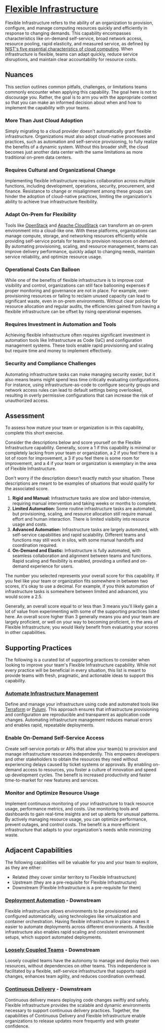 # [Flexible Infrastructure](https://dora.dev/capabilities/flexible-infrastructure/)

Flexible Infrastructure refers to the ability of an organization to provision, configure, and manage computing resources quickly and efficiently in response to changing demands. This capability encompasses characteristics like on-demand self-service, broad network access, resource pooling, rapid elasticity, and measured service, as defined by [NIST's five essential characteristics of cloud computing](https://nvlpubs.nist.gov/nistpubs/Legacy/SP/nistspecialpublication800-145.pdf). When infrastructure is flexible, teams can adapt quickly, reduce service disruptions, and maintain clear accountability for resource costs.

## Nuances

This section outlines common pitfalls, challenges, or limitations teams commonly encounter when applying this capability. The goal here is not to discourage you. Rather, the goal is to arm you with the appropriate context so that you can make an informed decision about when and how to implement the capability with your teams.

### More Than Just Cloud Adoption

Simply migrating to a cloud provider doesn't automatically grant flexible infrastructure. Organizations must also adopt cloud-native processes and practices, such as automation and self-service provisioning, to fully realize the benefits of a dynamic system. Without this broader shift, the cloud becomes just another data center with the same limitations as more traditional on-prem data centers.

### Requires Cultural and Organizational Change

Implementing flexible infrastructure requires collaboration across multiple functions, including development, operations, security, procurement, and finance. Resistance to change or misalignment among these groups can hinder the adoption of cloud-native practices, limiting the organization's ability to achieve true infrastructure flexibility.

### Adapt On-Prem for Flexibility

Tools like [OpenStack](https://opendev.org/openstack) and [Apache CloudStack](https://github.com/apache/cloudstack) can transform an on-prem environment into a cloud-like one. With these platforms, organizations can manage compute, storage, and networking resources efficiently while providing self-service portals for teams to provision resources on demand. By automating provisioning, scaling, and resource management, teams can improve delivery performance, quickly adapt to changing needs, maintain service reliability, and optimize resource usage.

### Operational Costs Can Balloon

While one of the benefits of flexible infrastructure is to improve cost visibility and control, organizations can still face ballooning expenses if proper monitoring and governance are not in place. For example, over-provisioning resources or failing to reclaim unused capacity can lead to significant waste, even in on-prem environments. Without clear policies for resource allocation and regular audits, the efficiencies gained from having a flexibile infrastructure can be offset by rising operational expenses.

### Requires Investment in Automation and Tools

Achieving flexible infrastructure often requires significant investment in automation tools like Infrastructure as Code (IaC) and configuration management systems. These tools enable rapid provisioning and scaling but require time and money to implement effectively.

### Security and Compliance Challenges

Automating infrastructure tasks can make managing security easier, but it also means teams might spend less time critically evaluating configurations. For instance, using infrastructure-as-code to configure security groups and network access rules can lead to default settings being overlooked, resulting in overly permissive configurations that can increase the risk of unauthorized access.

## Assessment

To assess how mature your team or organization is in this capability, complete this short exercise.

Consider the descriptions below and score yourself on the Flexible Infrastructure capability. Generally, score a 1 if this capability is minimal or completely lacking from your team or organization, a 2 if you feel there is a lot of room for improvement, a 3 if you feel there is some room for improvement, and a 4 if your team or organization is exemplary in the area of Flexible Infrastructure.

Don't worry if the description doesn't exactly match your situation. These descriptions are meant to be examples of situations that would qualify for the associated score.

1. **Rigid and Manual:** Infrastructure tasks are slow and labor-intensive, requiring manual intervention and taking weeks or months to complete.
2. **Limited Automation:** Some routine infrastructure tasks are automated, but provisioning, scaling, and resource allocation still require manual effort and human interaction. There is limited visibility into resource usage and costs.
3. **Advanced Automation:** Infrastructure tasks are largely automated, with self-service capabilities and rapid scalability. Different teams and functions may still work in silos, with some manual handoffs and coordination required.
4. **On-Demand and Elastic:** Infrastructure is fully automated, with seamless collaboration and alignment between teams and functions. Rapid scaling and flexibility is enabled, providing a unified and on-demand experience for users.

The number you selected represents your overall score for this capability. If you feel like your team or organization fits somewhere in between two scores, it's okay to use a decimal. For example, if you think automation of infrastructure tasks is somewhere between limited and advanced, you would score a 2.5.

Generally, an overall score equal to or less than 3 means you'll likely gain a lot of value from experimenting with some of the supporting practices listed here. An overall score higher than 3 generally means you and your team are largely proficient, or well on your way to becoming proficient, in the area of Flexible Infrastructure; you would likely benefit from evaluating your scores in other capabilities.

## Supporting Practices

The following is a curated list of supporting practices to consider when looking to improve your team's Flexible Infrastructure capability. While not every practice will be beneficial in every situation, this list is meant to provide teams with fresh, pragmatic, and actionable ideas to support this capability.

### [Automate Infrastructure Management](/practices/automate-infrastructure-management.md)

Define and manage your infrastructure using code and automated tools like [Terraform](https://github.com/hashicorp/terraform) or [Pulumi](https://github.com/pulumi/). This approach ensures that infrastructure provisioning and configuration are reproducible and transparent as application code changes. Automating infrastructure management reduces manual errors and enables rapid, repeatable deployments.

### Enable On-Demand Self-Service Access

Create self-service portals or APIs that allow your team(s) to provision and manage infrastructure resources independently. This empowers developers and other stakeholders to obtain the resources they need without experiencing delays caused by ticket systems or approvals. By enabling on-demand access to resources, you foster a culture of innovation and speed up development cycles. The benefit is increased productivity and faster time-to-market for new features and services.

### Monitor and Optimize Resource Usage

Implement continuous monitoring of your infrastructure to track resource usage, performance metrics, and costs. Use monitoring tools and dashboards to gain real-time insights and set up alerts for unusual patterns. By actively managing resource usage, you can optimize performance, prevent outages, and control costs. The benefit is a more efficient infrastructure that adapts to your organization's needs while minimizing waste.

## Adjacent Capabilities

The following capabilities will be valuable for you and your team to explore, as they are either:

- Related (they cover similar territory to Flexible Infrastructure)
- Upstream (they are a pre-requisite for Flexible Infrastructure)
- Downstream (Flexible Infrastructure is a pre-requisite for them)

### [Deployment Automation](/capabilities/deployment-automation.md) - Downstream

Flexible infrastructure allows environments to be provisioned and configured automatically, using technologies like virtualization and container orchestration. Having flexible infrastructure in place makes it easier to automate deployments across different environments. A flexible infrastructure also enables rapid scaling and consistent environment setups, which support automated deployments.

### [Loosely Coupled Teams](/capabilities/loosely-coupled-teams.md) - Downstream

Loosely coupled teams have the autonomy to manage and deploy their own resources, without dependencies on other teams. This independence is facilitated by a flexible, self-service infrastructure that supports rapid changes, enhances team agility, and reduces coordination overhead.

### [Continuous Delivery](/capabilities/continuous-delivery.md) - Downstream

Continuous delivery means deploying code changes swiftly and safely. Flexible infrastructure provides the scalable and dynamic environments necessary to support continuous delivery practices. Together, the capabilities of Continuous Delivery and Flexible Infrastructure enable organizations to release updates more frequently and with greater confidence.
